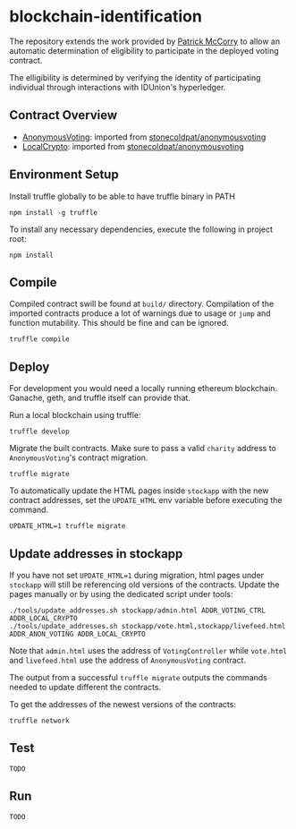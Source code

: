 # blockchain-identification

The repository extends the work provided by [Patrick
McCorry](https://github.com/stonecoldpat/anonymousvoting) to allow an automatic
determination of eligibility to participate in the deployed voting contract.

The elligibility is determined by verifying the identity of participating
individual through interactions with IDUnion's hyperledger.

## Contract Overview

- [AnonymousVoting](contracts/AnonymousVoting.sol): imported from
  [stonecoldpat/anonymousvoting](https://github.com/stonecoldpat/anonymousvoting)
- [LocalCrypto](contracts/LocalCrypto.sol): imported from
  [stonecoldpat/anonymousvoting](https://github.com/stonecoldpat/anonymousvoting)

## Environment Setup

Install truffle globally to be able to have truffle binary in PATH

```
npm install -g truffle
```

To install any necessary dependencies, execute the following in project root:

```
npm install
```

## Compile

Compiled contract swill be found at `build/` directory. Compilation of the imported
contracts produce a lot of warnings due to usage or `jump` and function
mutability. This should be fine and can be ignored.

```
truffle compile
```

## Deploy

For development you would need a locally running ethereum blockchain. Ganache,
geth, and truffle itself can provide that.

Run a local blockchain using truffle:

```
truffle develop
```

Migrate the built contracts. Make sure to pass a valid `charity` address to
`AnonymousVoting`'s contract migration.

```
truffle migrate
```

To automatically update the HTML pages inside `stockapp` with the new contract
addresses, set the `UPDATE_HTML` env variable before executing the command.

```
UPDATE_HTML=1 truffle migrate
```

## Update addresses in stockapp

If you have not set `UPDATE_HTML=1` during migration, html pages under
`stockapp` will still be referencing old versions of the contracts. Update the
pages manually or by using the dedicated script under tools:

```
./tools/update_addresses.sh stockapp/admin.html ADDR_VOTING_CTRL ADDR_LOCAL_CRYPTO
./tools/update_addresses.sh stockapp/vote.html,stockapp/livefeed.html
ADDR_ANON_VOTING ADDR_LOCAL_CRYPTO
```

Note that `admin.html` uses the address of `VotingController` while `vote.html`
and `livefeed.html` use the address of `AnonymousVoting` contract.

The output from a successful `truffle migrate` outputs the commands needed to
update different the contracts.

To get the addresses of the newest versions of the contracts:

```
truffle network
```

## Test

```
TODO
```

## Run

```
TODO
```


